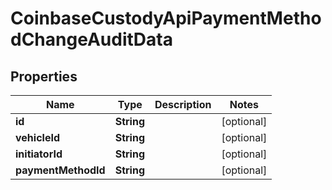 
# CoinbaseCustodyApiPaymentMethodChangeAuditData

## Properties
Name | Type | Description | Notes
------------ | ------------- | ------------- | -------------
**id** | **String** |  |  [optional]
**vehicleId** | **String** |  |  [optional]
**initiatorId** | **String** |  |  [optional]
**paymentMethodId** | **String** |  |  [optional]



